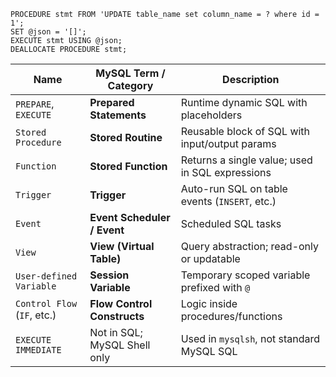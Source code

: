 
```mysql
PROCEDURE stmt FROM 'UPDATE table_name set column_name = ? where id = 1';
SET @json = '[]';
EXECUTE stmt USING @json;
DEALLOCATE PROCEDURE stmt;
```

|Name|MySQL Term / Category|Description|
|---|---|---|
|`PREPARE`, `EXECUTE`|**Prepared Statements**|Runtime dynamic SQL with placeholders|
|`Stored Procedure`|**Stored Routine**|Reusable block of SQL with input/output params|
|`Function`|**Stored Function**|Returns a single value; used in SQL expressions|
|`Trigger`|**Trigger**|Auto-run SQL on table events (`INSERT`, etc.)|
|`Event`|**Event Scheduler / Event**|Scheduled SQL tasks|
|`View`|**View (Virtual Table)**|Query abstraction; read-only or updatable|
|`User-defined Variable`|**Session Variable**|Temporary scoped variable prefixed with `@`|
|`Control Flow` (`IF`, etc.)|**Flow Control Constructs**|Logic inside procedures/functions|
|`EXECUTE IMMEDIATE`|Not in SQL; MySQL Shell only|Used in `mysqlsh`, not standard MySQL SQL|